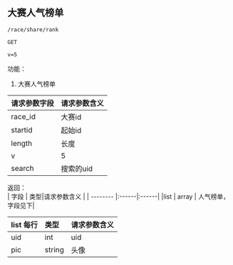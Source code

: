 
## 大赛人气榜单

~~~
/race/share/rank
~~~
~~~
GET
~~~
~~~
v=5
~~~

功能：  

1. 大赛人气榜单


| 请求参数字段        | 请求参数含义  |
| -------- |:------|
|race_id       |  大赛id|
|startid       |  起始id|
|length       |  长度|
|v       |  5|
|search       |  搜索的uid |


返回：      
| 字段        | 类型|请求参数含义  |
| -------- |:------|:------|
|list   | array    |  人气榜单，字段见下|

| list 每行        | 类型|请求参数含义  |
| -------- |:------|:------|
|uid   | int    | uid|
|pic   | string    | 头像 |



